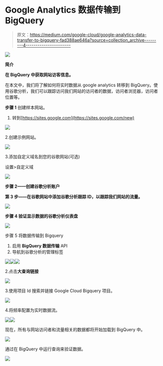 # Google Analytics 数据传输到 BigQuery

> 原文：<https://medium.com/google-cloud/google-analytics-data-transfer-to-bigquery-fad388ae646a?source=collection_archive---------4----------------------->

![](img/6bf60aa3bde35a6603505fc26480bd06.png)

**简介**

**在 BigQuery 中获取网站访客信息。**

在本文中，我们将了解如何将实时数据从 google analytics 转移到 BigQuery。使用谷歌分析，我们可以跟踪访问我们网站的访问者的数据，访问者浏览器，访问者位置等。

**步骤 1** 创建样本网站。

1.  转到[https://sites.google.com](https://sites.google.com/new)

![](img/f3ed8b85eb1bc461f64c2c4ffc894ead.png)

2.创建示例网站。

![](img/8e3ddbccecad7ae0e9e85aa0f49ef866.png)

3.添加自定义域名到您的谷歌网站(可选)

设置>自定义域

![](img/b7d57ab645267c3285b4b01c6204b606.png)

**步骤 2——创建谷歌分析账户**

**第 3 步——在谷歌网站中添加谷歌分析跟踪 ID，以跟踪我们网站的流量。**

![](img/b9806d59e1f188bf16b79558bf352cdb.png)

**步骤 4 验证显示数据的谷歌分析仪表盘**

![](img/05cacf3324cd40e1e701ca5eb2df78fa.png)

步骤 5 将数据传输到 Bigquery

1.  启用 **BigQuery 数据传输** API
2.  导航到谷歌分析的管理标签

![](img/e2329c1659f61f7e54f175ef5bd9c719.png)![](img/8f78645550dd333a85dcd7c8a8d2ed81.png)![](img/08197077a53ff89cb7f52073e0552785.png)

2.点击**大查询链接**

![](img/08197077a53ff89cb7f52073e0552785.png)

3.使用项目 Id 搜索并链接 Google Cloud Bigquery 项目。

![](img/c8664bb89d3f9c002fb40273d41e7ca9.png)

4.将频率配置为实时数据流。

![](img/c381b810eefb946a7b422c3f89483671.png)![](img/cbcdaaa5ec05539e0fa059d53bb2354f.png)

现在，所有与网站访问者和流量相关的数据都将开始加载到 BigQuery 中。

![](img/ef811a3b6d86a907ae39718fbe45dd1c.png)

通过在 BigQuery 中运行查询来验证数据。

![](img/5f76640f96d52dd218c62e945e6764a2.png)